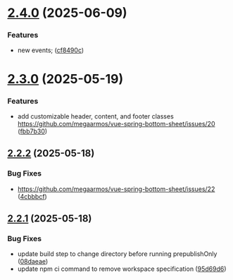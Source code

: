 # [2.4.0](https://github.com/megaarmos/vue-spring-bottom-sheet/compare/v2.3.0...v2.4.0) (2025-06-09)


### Features

* new events; ([cf8490c](https://github.com/megaarmos/vue-spring-bottom-sheet/commit/cf8490c814422cf5d5961f5f9d3986a52ee535df))

# [2.3.0](https://github.com/megaarmos/vue-spring-bottom-sheet/compare/v2.2.2...v2.3.0) (2025-05-19)


### Features

* add customizable header, content, and footer classes https://github.com/megaarmos/vue-spring-bottom-sheet/issues/20 ([fbb7b30](https://github.com/megaarmos/vue-spring-bottom-sheet/commit/fbb7b301774803e51edfdce45a09cba3789bcea2))

## [2.2.2](https://github.com/megaarmos/vue-spring-bottom-sheet/compare/v2.2.1...v2.2.2) (2025-05-18)


### Bug Fixes

* https://github.com/megaarmos/vue-spring-bottom-sheet/issues/22 ([4cbbbcf](https://github.com/megaarmos/vue-spring-bottom-sheet/commit/4cbbbcf5bf392b11e4752b14230c265063445ae8))

## [2.2.1](https://github.com/megaarmos/vue-spring-bottom-sheet/compare/v2.2.0...v2.2.1) (2025-05-18)


### Bug Fixes

* update build step to change directory before running prepublishOnly ([08daeae](https://github.com/megaarmos/vue-spring-bottom-sheet/commit/08daeae87171170f9b7cc1bb80cc28b61ffff8b3))
* update npm ci command to remove workspace specification ([95d69d6](https://github.com/megaarmos/vue-spring-bottom-sheet/commit/95d69d6b6d677335493eb109900b611af5780e44))
